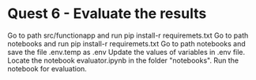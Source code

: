 # Quest 6 - Evaluate the results

Go to path src/functionapp and run pip install-r requiremets.txt
Go to path notebooks and run pip install-r requiremets.txt
Go to path notebooks and save the file .env.temp as .env
Update the values of variables in .env file.
Locate the notebook evaluator.ipynb in the folder "notebooks".
Run the notebook for evaluation.

